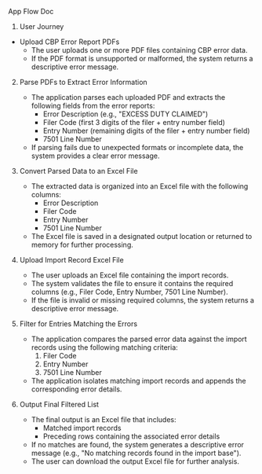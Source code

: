 App Flow Doc

1. User Journey
- Upload CBP Error Report PDFs
    - The user uploads one or more PDF files containing CBP error data.
    - If the PDF format is unsupported or malformed, the system returns a descriptive error message.

2. Parse PDFs to Extract Error Information
    - The application parses each uploaded PDF and extracts the following fields from the error reports:
        - Error Description (e.g., "EXCESS DUTY CLAIMED")
        - Filer Code (first 3 digits of the filer + entry number field)
        - Entry Number (remaining digits of the filer + entry number field)
        - 7501 Line Number
    - If parsing fails due to unexpected formats or incomplete data, the system provides a clear error message.

3. Convert Parsed Data to an Excel File
    - The extracted data is organized into an Excel file with the following columns:
        - Error Description
        - Filer Code
        - Entry Number
        - 7501 Line Number
    - The Excel file is saved in a designated output location or returned to memory for further processing.

4. Upload Import Record Excel File
    - The user uploads an Excel file containing the import records.
    - The system validates the file to ensure it contains the required columns (e.g., Filer Code, Entry Number, 7501 Line Number).
    - If the file is invalid or missing required columns, the system returns a descriptive error message.

5. Filter for Entries Matching the Errors
    - The application compares the parsed error data against the import records using the following matching criteria:
        1. Filer Code
        2. Entry Number
        3. 7501 Line Number
    - The application isolates matching import records and appends the corresponding error details.

6. Output Final Filtered List
    - The final output is an Excel file that includes:
        - Matched import records
        - Preceding rows containing the associated error details
    - If no matches are found, the system generates a descriptive error message (e.g., "No matching records found in the import base").
    - The user can download the output Excel file for further analysis.